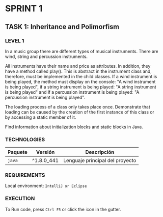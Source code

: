 # SPRINT 1
## TASK 1: Inheritance and Polimorfism

### LEVEL 1
In a music group there are different types of musical instruments. 
There are wind, string and percussion instruments.

All instruments have their name and price as attributes. 
In addition, they have a method called play(). 
This is abstract in the instrument class and, therefore, must be implemented in the child classes. 
If a wind instrument is being played, the method must display on the console:
"A wind instrument is being played", if a string instrument is being played:
"A string instrument is being played" and if a percussion instrument is being played:
"A percussion instrument is being played".

The loading process of a class only takes place once. 
Demonstrate that loading can be caused by the creation of the first instance of this class or by accessing a static member of it.

Find information about initialization blocks and static blocks in Java.

### TECHNOLOGIES
| Paquete             | Versión    | Descripción                                       |
|---------------------|------------|---------------------------------------------------|
| `java`              | ^1.8.0_441 | Lenguaje principal del proyecto                   |

### REQUIREMENTS
Local environment: `IntelliJ or Eclipse`

### EXECUTION
To Run code, press `Ctrl F5` or click the  icon in the gutter.

